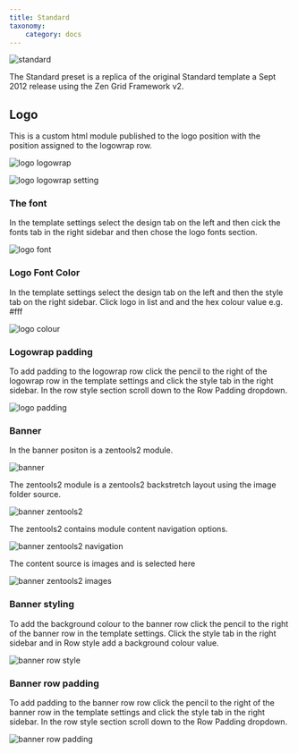 ```yaml
---
title: Standard
taxonomy:
    category: docs
---
```


![standard](standard.png)

The Standard preset is a replica of the original Standard template a Sept 2012 release using the Zen Grid Framework v2.

## Logo

This is a custom html module published to the logo position with the position assigned to the logowrap row.

![logo logowrap](logo-logowrap.png)

![logo logowrap setting](logo-logowrap-setting.png)

### The font 

In the template settings select the design tab on the left and then cick the fonts tab in the right sidebar and then chose the logo fonts section. 

![logo font](logo-font.png)

### Logo Font Color

In the template settings select the design tab on the left and then the style tab on the right sidebar. Click logo in list and and the hex colour value e.g. #fff

![logo colour](logo-colour.png)

### Logowrap padding

To add padding to the logowrap row click the pencil to the right of the logowrap row in the template settings and click the style tab in the right sidebar. In the row style section scroll down to the Row Padding dropdown. 

![logo padding](logo-padding.png)

### Banner

In the banner positon is a zentools2 module.

![banner](banner.png)

The zentools2  module is a zentools2 backstretch layout using the image folder source.

![banner zentools2](banner-zentools2.png)

The zentools2 contains module content navigation options.

![banner zentools2 navigation](banner-zentools2-navigation.png)

The content source is images and is selected here

![banner zentools2 images](banner-zentools2-images.png)

### Banner styling

To add the background colour to the banner row click the pencil to the right of the banner row in the template settings. Click the style tab in the right sidebar and in Row style add a background colour value.

![banner row style](banner-row-style.png)

### Banner row padding

To add padding to the banner row row click the pencil to the right of the banner row in the template settings and click the style tab in the right sidebar. In the row style section scroll down to the Row Padding dropdown.

![banner row padding](banner-row-padding.png)